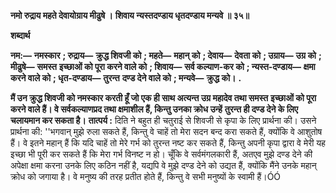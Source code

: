 **नमो रुद्राय महते देवायोग्राय मीढुषे ।** **शिवाय न्यस्तदण्डाय धृतदण्डाय मन्यवे ॥ ३५॥** 

**शब्दार्थ** 

**नम:—** **नमस्कार** **; रुद्राय—** **क्रुद्ध शिवजी को** **; महते—** **महान् को** **; देवाय—** **देवता को** **; उग्राय—** **उग्र को** **; मीढुषे—** **समस्त** **इच्छाओं को पूरा करने वाले को** **; शिवाय—** **सर्व कल्याण-कर को** **; न्यस्त-दण्डाय—** **क्षमा करने वाले को** **; धृत-दण्डाय—** **तुरन्त** **दण्ड देने वाले को** **; मन्यवे—** **क्रुद्ध को।** **.** 

**मैं उन क्रुद्ध शिवजी को नमस्कार करती हूँ जो एक ही साथ अत्यन्त उग्र महादेव तथा समस्त** **इच्छाओं को पूरा करने वाले हैं। वे सर्वकल्याणप्रद तथा क्षमाशील हैं, किन्तु उनका क्रोध उन्हें** **तुरन्त ही दण्ड देने के लिए चलायमान कर सकता है।** **तात्पर्य :** दिति ने बहुत ही चतुराई से शिवजी से कृपा के लिए प्रार्थना की। उसने प्रार्थना की: ''भगवान् मुझे रुला सकते हैं, किन्तु वे चाहें तो मेरा सदन बन्द करा सकते हैं, क्योंकि वे आशुतोष हैं। वे इतने महान् हैं कि यदि चाहें तो मेरे गर्भ को तुरन्त नष्ट कर सकते हैं, किन्तु अपनी कृपा द्वारा वे मेरी यह इच्छा भी पूरी कर सकते हैं कि मेरा गर्भ विनष्ट न हो। चूँकि वे सर्वमंगलकारी हैं, अतएव मुझे दण्ड देने की अपेक्षा क्षमा करना उनके लिए कठिन नहीं है, यद्यपि वे मुझे दण्ड देने को उद्यत हैं, क्योंकि मैंने उनके महान् क्रोध को जगाया है। वे मनुष्य की तरह प्रतीत होते हैं, किन्तु वे सभी मनुष्यों के स्वामी हैं।ÓÓ  